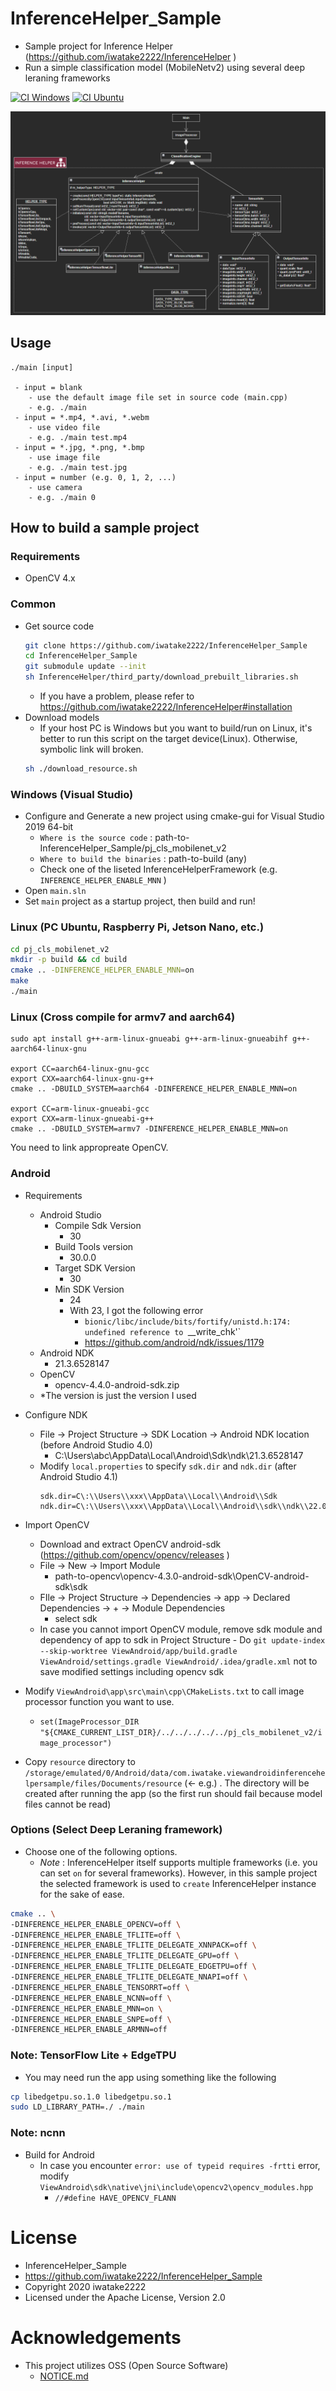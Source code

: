 # InferenceHelper_Sample
- Sample project for Inference Helper (https://github.com/iwatake2222/InferenceHelper )
- Run a simple classification model (MobileNetv2) using several deep leraning frameworks

[![CI Windows](https://github.com/iwatake2222/InferenceHelper_Sample/actions/workflows/ci_windows.yml/badge.svg)](https://github.com/iwatake2222/InferenceHelper_Sample/actions/workflows/ci_windows.yml)
[![CI Ubuntu](https://github.com/iwatake2222/InferenceHelper_Sample/actions/workflows/ci_ubuntu.yml/badge.svg)](https://github.com/iwatake2222/InferenceHelper_Sample/actions/workflows/ci_ubuntu.yml)

![Class Diagram](00_doc/class_diagram.png) 

## Usage
```
./main [input]

 - input = blank
    - use the default image file set in source code (main.cpp)
    - e.g. ./main
 - input = *.mp4, *.avi, *.webm
    - use video file
    - e.g. ./main test.mp4
 - input = *.jpg, *.png, *.bmp
    - use image file
    - e.g. ./main test.jpg
 - input = number (e.g. 0, 1, 2, ...)
    - use camera
    - e.g. ./main 0
```

## How to build a sample project
### Requirements
- OpenCV 4.x

### Common 
- Get source code
    ```sh
    git clone https://github.com/iwatake2222/InferenceHelper_Sample
    cd InferenceHelper_Sample
    git submodule update --init
    sh InferenceHelper/third_party/download_prebuilt_libraries.sh
    ```
    - If you have a problem, please refer to  https://github.com/iwatake2222/InferenceHelper#installation
- Download models
    - If your host PC is Windows but you want to build/run on Linux, it's better to run this script on the target device(Linux). Otherwise, symbolic link will broken.
    ```sh
    sh ./download_resource.sh
    ```

### Windows (Visual Studio)
- Configure and Generate a new project using cmake-gui for Visual Studio 2019 64-bit
    - `Where is the source code` : path-to-InferenceHelper_Sample/pj_cls_mobilenet_v2
    - `Where to build the binaries` : path-to-build	(any)
    - Check one of the liseted InferenceHelperFramework (e.g. `INFERENCE_HELPER_ENABLE_MNN` )
- Open `main.sln`
- Set `main` project as a startup project, then build and run!

### Linux (PC Ubuntu, Raspberry Pi, Jetson Nano, etc.)
```sh
cd pj_cls_mobilenet_v2
mkdir -p build && cd build
cmake .. -DINFERENCE_HELPER_ENABLE_MNN=on
make
./main
```

### Linux (Cross compile for armv7 and aarch64)
```
sudo apt install g++-arm-linux-gnueabi g++-arm-linux-gnueabihf g++-aarch64-linux-gnu

export CC=aarch64-linux-gnu-gcc
export CXX=aarch64-linux-gnu-g++
cmake .. -DBUILD_SYSTEM=aarch64 -DINFERENCE_HELPER_ENABLE_MNN=on

export CC=arm-linux-gnueabi-gcc
export CXX=arm-linux-gnueabi-g++
cmake .. -DBUILD_SYSTEM=armv7 -DINFERENCE_HELPER_ENABLE_MNN=on
```

You need to link appropreate OpenCV.

### Android
- Requirements
    - Android Studio
        - Compile Sdk Version
            - 30
        - Build Tools version
            - 30.0.0
        - Target SDK Version
            - 30
        - Min SDK Version
            - 24
            - With 23, I got the following error
                - `bionic/libc/include/bits/fortify/unistd.h:174: undefined reference to `__write_chk'`
                - https://github.com/android/ndk/issues/1179
    - Android NDK
        - 21.3.6528147
    - OpenCV
        - opencv-4.4.0-android-sdk.zip
    - *The version is just the version I used

- Configure NDK
    - File -> Project Structure -> SDK Location -> Android NDK location (before Android Studio 4.0)
        - C:\Users\abc\AppData\Local\Android\Sdk\ndk\21.3.6528147
    - Modify `local.properties` to specify `sdk.dir` and `ndk.dir`  (after Android Studio 4.1)
        ```
        sdk.dir=C\:\\Users\\xxx\\AppData\\Local\\Android\\Sdk
        ndk.dir=C\:\\Users\\xxx\\AppData\\Local\\Android\\sdk\\ndk\\22.0.7026061
        ```

- Import OpenCV
    - Download and extract OpenCV android-sdk (https://github.com/opencv/opencv/releases )
    - File -> New -> Import Module
        - path-to-opencv\opencv-4.3.0-android-sdk\OpenCV-android-sdk\sdk
    - FIle -> Project Structure -> Dependencies -> app -> Declared Dependencies -> + -> Module Dependencies
        - select sdk
    - In case you cannot import OpenCV module, remove sdk module and dependency of app to sdk in Project Structure
                - Do `git update-index --skip-worktree ViewAndroid/app/build.gradle ViewAndroid/settings.gradle ViewAndroid/.idea/gradle.xml` not to save modified settings including opencv sdk
- Modify `ViewAndroid\app\src\main\cpp\CMakeLists.txt` to call image processor function you want to use.
    - `set(ImageProcessor_DIR "${CMAKE_CURRENT_LIST_DIR}/../../../../../pj_cls_mobilenet_v2/image_processor")`
- Copy `resource` directory to `/storage/emulated/0/Android/data/com.iwatake.viewandroidinferencehelpersample/files/Documents/resource` (<- e.g.) . The directory will be created after running the app (so the first run should fail because model files cannot be read)

### Options (Select Deep Leraning framework)
- Choose one of the following options.
    - *Note* : InferenceHelper itself supports multiple frameworks (i.e. you can set `on` for several frameworks). However, in this sample project the selected framework is used to `create` InferenceHelper instance for the sake of ease. 

```sh
cmake .. \
-DINFERENCE_HELPER_ENABLE_OPENCV=off \
-DINFERENCE_HELPER_ENABLE_TFLITE=off \
-DINFERENCE_HELPER_ENABLE_TFLITE_DELEGATE_XNNPACK=off \
-DINFERENCE_HELPER_ENABLE_TFLITE_DELEGATE_GPU=off \
-DINFERENCE_HELPER_ENABLE_TFLITE_DELEGATE_EDGETPU=off \
-DINFERENCE_HELPER_ENABLE_TFLITE_DELEGATE_NNAPI=off \
-DINFERENCE_HELPER_ENABLE_TENSORRT=off \
-DINFERENCE_HELPER_ENABLE_NCNN=off \
-DINFERENCE_HELPER_ENABLE_MNN=on \
-DINFERENCE_HELPER_ENABLE_SNPE=off \
-DINFERENCE_HELPER_ENABLE_ARMNN=off
```

### Note: TensorFlow Lite + EdgeTPU
- You may need run the app using something like the following

```sh
cp libedgetpu.so.1.0 libedgetpu.so.1
sudo LD_LIBRARY_PATH=./ ./main
```

### Note: ncnn
- Build for Android
    - In case you encounter `error: use of typeid requires -frtti` error, modify `ViewAndroid\sdk\native\jni\include\opencv2\opencv_modules.hpp`
        - `//#define HAVE_OPENCV_FLANN`

# License
- InferenceHelper_Sample
- https://github.com/iwatake2222/InferenceHelper_Sample
- Copyright 2020 iwatake2222
- Licensed under the Apache License, Version 2.0

# Acknowledgements
- This project utilizes OSS (Open Source Software)
    - [NOTICE.md](NOTICE.md)
